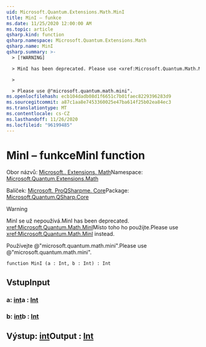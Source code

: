 ```yaml
---
uid: Microsoft.Quantum.Extensions.Math.MinI
title: MinI – funkce
ms.date: 11/25/2020 12:00:00 AM
ms.topic: article
qsharp.kind: function
qsharp.namespace: Microsoft.Quantum.Extensions.Math
qsharp.name: MinI
qsharp.summary: >-
  > [!WARNING]

  > MinI has been deprecated. Please use <xref:Microsoft.Quantum.Math.MinI> instead.

  >

  > Please use @"microsoft.quantum.math.mini".
ms.openlocfilehash: ecb104dadb08d1f6651c7b01faec8229396283d9
ms.sourcegitcommit: a87c1aa8e7453360025e47ba614f25b02ea84ec3
ms.translationtype: MT
ms.contentlocale: cs-CZ
ms.lasthandoff: 11/26/2020
ms.locfileid: "96199485"
---
```

# <a name="mini-function"></a><span data-ttu-id="35c35-102">MinI – funkce</span><span class="sxs-lookup"><span data-stu-id="35c35-102">MinI function</span></span>

<span data-ttu-id="35c35-103">Obor názvů: [Microsoft.. Extensions. Math](xref:Microsoft.Quantum.Extensions.Math)</span><span class="sxs-lookup"><span data-stu-id="35c35-103">Namespace: [Microsoft.Quantum.Extensions.Math](xref:Microsoft.Quantum.Extensions.Math)</span></span>

<span data-ttu-id="35c35-104">Balíček: [Microsoft. ProQSharpme. Core](https://nuget.org/packages/Microsoft.Quantum.QSharp.Core)</span><span class="sxs-lookup"><span data-stu-id="35c35-104">Package: [Microsoft.Quantum.QSharp.Core](https://nuget.org/packages/Microsoft.Quantum.QSharp.Core)</span></span>


> [!WARNING]
> <span data-ttu-id="35c35-105">MinI se už nepoužívá.</span><span class="sxs-lookup"><span data-stu-id="35c35-105">MinI has been deprecated.</span></span> <span data-ttu-id="35c35-106"><xref:Microsoft.Quantum.Math.MinI>Místo toho ho použijte.</span><span class="sxs-lookup"><span data-stu-id="35c35-106">Please use <xref:Microsoft.Quantum.Math.MinI> instead.</span></span>
>
> <span data-ttu-id="35c35-107">Používejte @"microsoft.quantum.math.mini".</span><span class="sxs-lookup"><span data-stu-id="35c35-107">Please use @"microsoft.quantum.math.mini".</span></span>



```qsharp
function MinI (a : Int, b : Int) : Int
```


## <a name="input"></a><span data-ttu-id="35c35-108">Vstup</span><span class="sxs-lookup"><span data-stu-id="35c35-108">Input</span></span>

### <a name="a--int"></a><span data-ttu-id="35c35-109">a: [int](xref:microsoft.quantum.lang-ref.int)</span><span class="sxs-lookup"><span data-stu-id="35c35-109">a : [Int](xref:microsoft.quantum.lang-ref.int)</span></span>




### <a name="b--int"></a><span data-ttu-id="35c35-110">b: [int](xref:microsoft.quantum.lang-ref.int)</span><span class="sxs-lookup"><span data-stu-id="35c35-110">b : [Int](xref:microsoft.quantum.lang-ref.int)</span></span>





## <a name="output--int"></a><span data-ttu-id="35c35-111">Výstup: [int](xref:microsoft.quantum.lang-ref.int)</span><span class="sxs-lookup"><span data-stu-id="35c35-111">Output : [Int](xref:microsoft.quantum.lang-ref.int)</span></span>

